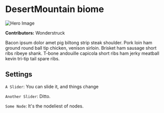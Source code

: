 # DesertMountain biome

![Hero Image]()

**Contributors:** Wonderstruck

Bacon ipsum dolor amet pig biltong strip steak shoulder. Pork loin ham ground round ball tip chicken, venison sirloin. Brisket ham sausage short ribs ribeye shank. T-bone andouille capicola short ribs ham jerky meatball kevin tri-tip tail spare ribs.

## Settings

`A Slider`: You can slide it, and things change

`Another Slider`: Ditto.

`Some Node`: It's the nodeliest of nodes.
